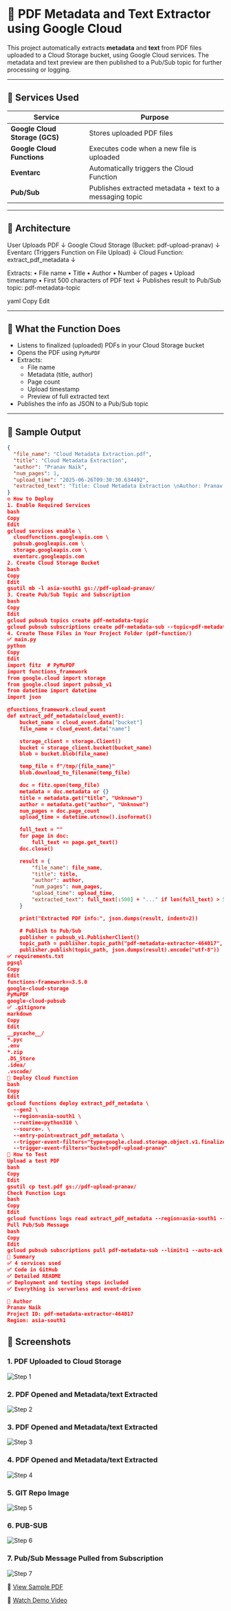 # 📄 PDF Metadata and Text Extractor using Google Cloud

This project automatically extracts **metadata** and **text** from PDF files uploaded to a Cloud Storage bucket, using Google Cloud services. The metadata and text preview are then published to a Pub/Sub topic for further processing or logging.

---

## 🚀 Services Used

| Service                         | Purpose                                                        |
|---------------------------------|----------------------------------------------------------------|
| **Google Cloud Storage (GCS)** | Stores uploaded PDF files                                      |
| **Google Cloud Functions**     | Executes code when a new file is uploaded                      |
| **Eventarc**                   | Automatically triggers the Cloud Function                      |
| **Pub/Sub**                    | Publishes extracted metadata + text to a messaging topic       |

---

## 🧱 Architecture

User Uploads PDF
↓
Google Cloud Storage (Bucket: pdf-upload-pranav)
↓
Eventarc (Triggers Function on File Upload)
↓
Cloud Function: extract_pdf_metadata
↓

Extracts:
• File name
• Title
• Author
• Number of pages
• Upload timestamp
• First 500 characters of PDF text
↓
Publishes result to Pub/Sub topic: pdf-metadata-topic

yaml
Copy
Edit

---

## 🧠 What the Function Does

- Listens to finalized (uploaded) PDFs in your Cloud Storage bucket
- Opens the PDF using `PyMuPDF`
- Extracts:
  - File name
  - Metadata (title, author)
  - Page count
  - Upload timestamp
  - Preview of full extracted text
- Publishes the info as JSON to a Pub/Sub topic

---

## 🧪 Sample Output

```json
{
  "file_name": "Cloud Metadata Extraction.pdf",
  "title": "Cloud Metadata Extraction",
  "author": "Pranav Naik",
  "num_pages": 1,
  "upload_time": "2025-06-26T09:30:30.634492",
  "extracted_text": "Title: Cloud Metadata Extraction \nAuthor: Pranav Naik \n\nThis is a sample PDF created by Pranav Naik for testing..."
}
⚙️ How to Deploy
1. Enable Required Services
bash
Copy
Edit
gcloud services enable \
  cloudfunctions.googleapis.com \
  pubsub.googleapis.com \
  storage.googleapis.com \
  eventarc.googleapis.com
2. Create Cloud Storage Bucket
bash
Copy
Edit
gsutil mb -l asia-south1 gs://pdf-upload-pranav/
3. Create Pub/Sub Topic and Subscription
bash
Copy
Edit
gcloud pubsub topics create pdf-metadata-topic
gcloud pubsub subscriptions create pdf-metadata-sub --topic=pdf-metadata-topic
4. Create These Files in Your Project Folder (pdf-function/)
✅ main.py
python
Copy
Edit
import fitz  # PyMuPDF
import functions_framework
from google.cloud import storage
from google.cloud import pubsub_v1
from datetime import datetime
import json

@functions_framework.cloud_event
def extract_pdf_metadata(cloud_event):
    bucket_name = cloud_event.data["bucket"]
    file_name = cloud_event.data["name"]

    storage_client = storage.Client()
    bucket = storage_client.bucket(bucket_name)
    blob = bucket.blob(file_name)

    temp_file = f"/tmp/{file_name}"
    blob.download_to_filename(temp_file)

    doc = fitz.open(temp_file)
    metadata = doc.metadata or {}
    title = metadata.get("title", "Unknown")
    author = metadata.get("author", "Unknown")
    num_pages = doc.page_count
    upload_time = datetime.utcnow().isoformat()

    full_text = ""
    for page in doc:
        full_text += page.get_text()
    doc.close()

    result = {
        "file_name": file_name,
        "title": title,
        "author": author,
        "num_pages": num_pages,
        "upload_time": upload_time,
        "extracted_text": full_text[:500] + "..." if len(full_text) > 500 else full_text
    }

    print("Extracted PDF info:", json.dumps(result, indent=2))

    # Publish to Pub/Sub
    publisher = pubsub_v1.PublisherClient()
    topic_path = publisher.topic_path("pdf-metadata-extractor-464017", "pdf-metadata-topic")
    publisher.publish(topic_path, json.dumps(result).encode("utf-8"))
✅ requirements.txt
pgsql
Copy
Edit
functions-framework==3.5.0
google-cloud-storage
PyMuPDF
google-cloud-pubsub
✅ .gitignore
markdown
Copy
Edit
__pycache__/
*.pyc
.env
*.zip
.DS_Store
.idea/
.vscode/
🚀 Deploy Cloud Function
bash
Copy
Edit
gcloud functions deploy extract_pdf_metadata \
  --gen2 \
  --region=asia-south1 \
  --runtime=python310 \
  --source=. \
  --entry-point=extract_pdf_metadata \
  --trigger-event-filters="type=google.cloud.storage.object.v1.finalized" \
  --trigger-event-filters="bucket=pdf-upload-pranav"
🧪 How to Test
Upload a test PDF
bash
Copy
Edit
gsutil cp test.pdf gs://pdf-upload-pranav/
Check Function Logs
bash
Copy
Edit
gcloud functions logs read extract_pdf_metadata --region=asia-south1 --limit=10
Pull Pub/Sub Message
bash
Copy
Edit
gcloud pubsub subscriptions pull pdf-metadata-sub --limit=1 --auto-ack
📌 Summary
✅ 4 services used
✅ Code in GitHub
✅ Detailed README
✅ Deployment and testing steps included
✅ Everything is serverless and event-driven

👤 Author
Pranav Naik
Project ID: pdf-metadata-extractor-464017
Region: asia-south1
```

## 📸 Screenshots

### 1. PDF Uploaded to Cloud Storage
![Step 1](screenshots/1.png)

### 2. PDF Opened and Metadata/text Extracted
![Step 2](screenshots/2.png)

### 3. PDF Opened and Metadata/text Extracted
![Step 3](screenshots/3.png)

### 4. PDF Opened and Metadata/text Extracted
![Step 4](screenshots/4.png)

### 5. GIT Repo Image
![Step 5](screenshots/5.png)

### 6. PUB-SUB
![Step 6](screenshots/6.png)

### 7. Pub/Sub Message Pulled from Subscription
![Step 7](screenshots/7.png)

📄 [View Sample PDF](demo/test_pdf.pdf)

🎥 [Watch Demo Video](demo/demo.mp4)


